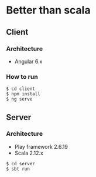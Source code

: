 # Better than scala

## Client

### Architecture

* Angular 6.x

### How to run

```
$ cd client
$ npm install
$ ng serve
```

## Server

### Architecture

* Play framework 2.6.19
* Scala 2.12.x

```
$ cd server
$ sbt run 
```